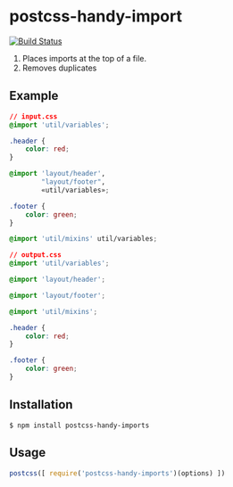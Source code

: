 # postcss-handy-import
[![Build Status](https://travis-ci.org/rominmx/postcss-handy-imports.svg?branch=master)](https://travis-ci.org/rominmx/postcss-handy-imports)

1. Places imports at the top of a file.
2. Removes duplicates

## Example
```css
// input.css
@import 'util/variables';

.header {
	color: red;
}

@import 'layout/header', 
		"layout/footer", 
		«util/variables»;

.footer {
	color: green;
}

@import 'util/mixins' util/variables;
```

```css
// output.css
@import 'util/variables';

@import 'layout/header';

@import 'layout/footer';

@import 'util/mixins';

.header {
	color: red;
}

.footer {
	color: green;
}
```

## Installation
```ssh
$ npm install postcss-handy-imports
```

## Usage
```javascript
postcss([ require('postcss-handy-imports')(options) ])
